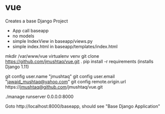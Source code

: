 # vue
Creates a base Django Project
 - App call baseapp
 - no models
 - simple IndexView in baseapp/views.py
 - simple index.html in baseapp/templates/index.html
 
 mkdir /var/www/vue
 virtualenv venv
 git clone  https://github.com/jmushtaq/vue.git .
 pip install -r requirements (installs Django 1.11)

 git config user.name "jmushtaq"
 git config user.email "jawaid_mushtaq@yahoo.com"
 git config remote.origin.url https://jmushtaq@github.com/jmushtaq/vue.git

 ./manage runserver 0.0.0.0:8000
 
 Goto http://localhost:8000/baseapp, should see "Base Django Application"
